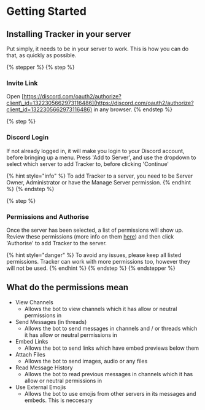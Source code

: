 # Getting Started

## Installing Tracker in your server <a href="#installation" id="installation"></a>

Put simply, it needs to be in your server to work. This is how you can do that, as quickly as possible.

{% stepper %}
{% step %}
### Invite Link

Open [https://discord.com/oauth2/authorize?client\_id=1322305662973116486](https://discord.com/oauth2/authorize?client_id=1322305662973116486) in any browser.
{% endstep %}

{% step %}
### Discord Login

If not already logged in, it will make you login to your Discord account, before bringing up a menu. Press 'Add to Server', and use the dropdown to select which server to add Tracker to, before clicking 'Continue'

{% hint style="info" %}
To add Tracker to a server, you need to be Server Owner, Administrator or have the Manage Server permission.
{% endhint %}
{% endstep %}

{% step %}
### Permissions and Authorise

Once the server has been selected, a list of permissions will show up. Review these permissions (more info on them <a href="getting-started.md#what-do-the-permissions-mean" class="button secondary">here</a>) and then click 'Authorise' to add Tracker to the server.

{% hint style="danger" %}
To avoid any issues, please keep all listed permissions. Tracker can work with more permissions too, however they will not be used.
{% endhint %}
{% endstep %}
{% endstepper %}

## What do the permissions mean

* View Channels
  * Allows the bot to view channels which it has allow or neutral permissions in
* Send Messages (in threads)
  * Allows the bot to send messages in channels and / or threads which it has allow or neutral permissions in
* Embed Links
  * Allows the bot to send links which have embed previews below them
* Attach Files
  * Allows the bot to send images, audio or any files
* Read Message History
  * Allows the bot to read previous messages in channels which it has allow or neutral permissions in
* Use External Emojis
  * Allows the bot to use emojis from other servers in its messages and embeds. This is neccesary
